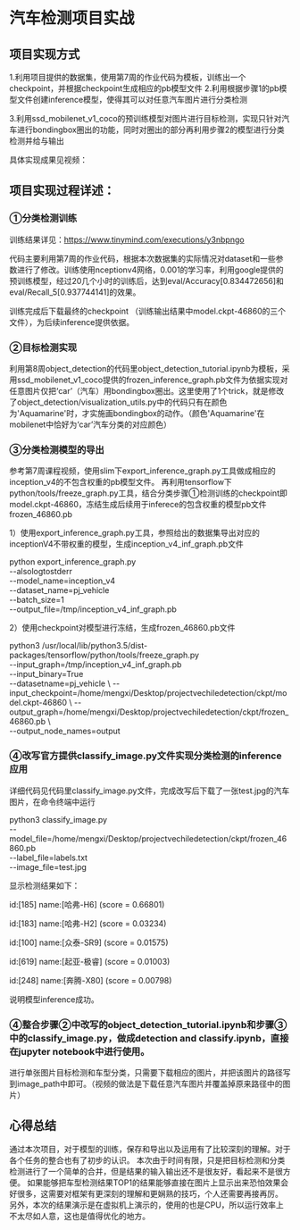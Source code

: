 # 汽车检测项目实战
## 项目实现方式
1.利用项目提供的数据集，使用第7周的作业代码为模板，训练出一个checkpoint，并根据checkpoint生成相应的pb模型文件
2.利用根据步骤1的pb模型文件创建inference模型，使得其可以对任意汽车图片进行分类检测

3.利用ssd_mobilenet_v1_coco的预训练模型对图片进行目标检测，实现只针对汽车进行bondingbox圈出的功能，同时对圈出的部分再利用步骤2的模型进行分类检测并给与输出

具体实现成果见视频：

## 项目实现过程详述：
### ①分类检测训练
训练结果详见：https://www.tinymind.com/executions/y3nbpngo

代码主要利用第7周的作业代码，根据本次数据集的实际情况对dataset和一些参数进行了修改。训练使用nceptionv4网络，0.001的学习率，利用google提供的预训练模型，经过20几个小时的训练后，达到eval/Accuracy[0.834472656]和eval/Recall_5[0.937744141]的效果。

训练完成后下载最终的checkpoint （训练输出结果中model.ckpt-46860的三个文件），为后续inference提供依据。

### ②目标检测实现
利用第8周object_detection的代码里object_detection_tutorial.ipynb为模板，采用ssd_mobilenet_v1_coco提供的frozen_inference_graph.pb文件为依据实现对任意图片仅把‘car’（汽车）用bondingbox圈出。这里使用了1个trick，就是修改了object_detection/visualization_utils.py中的代码只有在颜色为'Aquamarine'时，才实施画bondingbox的动作。（颜色'Aquamarine'在mobilenet中恰好为‘car’汽车分类的对应颜色）

### ③分类检测模型的导出
参考第7周课程视频，使用slim下export_inference_graph.py工具做成相应的inception_v4的不包含权重的pb模型文件。
再利用tensorflow下python/tools/freeze_graph.py工具，结合分类步骤①检测训练的checkpoint即model.ckpt-46860，冻结生成后续用于inferece的包含权重的模型pb文件frozen_46860.pb

1）使用export_inference_graph.py工具，参照给出的数据集导出对应的inceptionV4不带权重的模型，生成inception_v4_inf_graph.pb文件

python export_inference_graph.py \
  --alsologtostderr \
  --model_name=inception_v4 \
  --dataset_name=pj_vehicle \
  --batch_size=1 \
  --output_file=/tmp/inception_v4_inf_graph.pb


2）使用checkpoint对模型进行冻结，生成frozen_46860.pb文件

python3 /usr/local/lib/python3.5/dist-packages/tensorflow/python/tools/freeze_graph.py \
  --input_graph=/tmp/inception_v4_inf_graph.pb \
  --input_binary=True \
  --datasetname=pj_vehicle \ 
  --input_checkpoint=/home/mengxi/Desktop/projectvechiledetection/ckpt/model.ckpt-46860  \ 
  --output_graph=/home/mengxi/Desktop/projectvechiledetection/ckpt/frozen_46860.pb \  
  --output_node_names=output 

### ④改写官方提供classify_image.py文件实现分类检测的inference应用

详细代码见代码里classify_image.py文件，完成改写后下载了一张test.jpg的汽车图片，在命令终端中运行

python3 classify_image.py \
--model_file=/home/mengxi/Desktop/projectvechiledetection/ckpt/frozen_46860.pb \
--label_file=labels.txt  \
--image_file=test.jpg

显示检测结果如下：

id:[185] name:[哈弗-H6] (score = 0.66801)

id:[183] name:[哈弗-H2] (score = 0.03234)

id:[100] name:[众泰-SR9] (score = 0.01575)

id:[619] name:[起亚-极睿] (score = 0.01003)

id:[248] name:[奔腾-X80] (score = 0.00798)

说明模型inference成功。


### ④整合步骤②中改写的object_detection_tutorial.ipynb和步骤③中的classify_image.py，做成detection and classify.ipynb，直接在jupyter notebook中进行使用。

进行单张图片目标检测和车型分类，只需要下载相应的图片，并把该图片的路径写到image_path中即可。（视频的做法是下载任意汽车图片并覆盖掉原来路径中的图片）


## 心得总结
通过本次项目，对于模型的训练，保存和导出以及运用有了比较深刻的理解。对于各个任务的整合也有了初步的认识。
本次由于时间有限，只是把目标检测和分类检测进行了一个简单的合并，但是结果的输入输出还不是很友好，看起来不是很方便。
如果能够把车型检测结果TOP1的结果能够直接在图片上显示出来恐怕效果会好很多，这需要对框架有更深刻的理解和更娴熟的技巧，个人还需要再接再厉。
另外，本次的结果演示是在虚拟机上演示的，使用的也是CPU，所以运行效率上不太尽如人意，这也是值得优化的地方。




